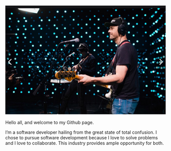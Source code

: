 

![me](me.png)

Hello all, and welcome to my Github page.

I’m a software developer hailing from the great state of total confusion. I chose to pursue software development because I love to solve problems and I love to collaborate. This industry provides ample opportunity for both. 

